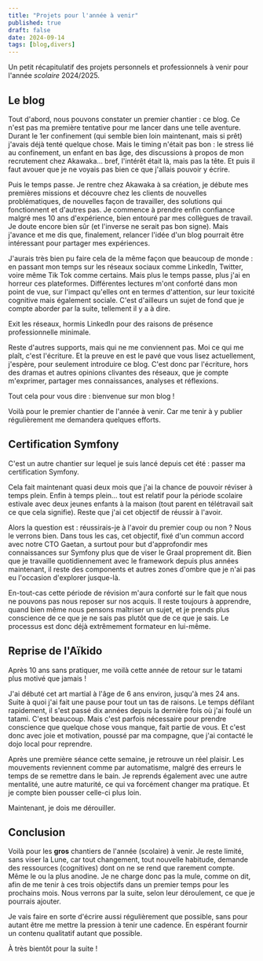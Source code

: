 ```yaml
---
title: "Projets pour l'année à venir"
published: true
draft: false
date: 2024-09-14
tags: [blog,divers]
---
```


Un petit récapitulatif des projets personnels et professionnels à venir pour l'année _scolaire_ 2024/2025.

<!-- excerpt -->

## Le blog

Tout d'abord, nous pouvons constater un premier chantier : ce blog.
Ce n'est pas ma première tentative pour me lancer dans une telle aventure. Durant le 1er confinement (qui semble bien loin maintenant, mais si prêt) j'avais déjà tenté quelque chose. Mais le timing n'était pas bon : le stress lié au confinement, un enfant en bas âge, des discussions à propos de mon recrutement chez Akawaka… bref, l'intérêt était là, mais pas la tête. Et puis il faut avouer que je ne voyais pas bien ce que j'allais pouvoir y écrire.

Puis le temps passe. Je rentre chez Akawaka à sa création, je débute mes premières missions et découvre chez les clients de nouvelles problématiques, de nouvelles façon de travailler, des solutions qui fonctionnent et d'autres pas. Je commence à prendre enfin confiance malgré mes 10 ans d'expérience, bien entouré par mes collègues de travail. Je doute encore bien sûr (et l'inverse ne serait pas bon signe). Mais j'avance et me dis que, finalement, relancer l'idée d'un blog pourrait être intéressant pour partager mes expériences.

J'aurais très bien pu faire cela de la même façon que beaucoup de monde : en passant mon temps sur les réseaux sociaux comme LinkedIn, Twitter, voire même Tik Tok comme certains. Mais plus le temps passe, plus j'ai en horreur ces plateformes. Différentes lectures m'ont conforté dans mon point de vue, sur l'impact qu'elles ont en termes d'attention, sur leur toxicité cognitive mais également sociale. C'est d'ailleurs un sujet de fond que je compte aborder par la suite, tellement il y a à dire.

Exit les réseaux, hormis LinkedIn pour des raisons de présence professionnelle minimale.

Reste d'autres supports, mais qui ne me conviennent pas. Moi ce qui me plaît, c'est l'écriture. Et la preuve en est le pavé que vous lisez actuellement, j'espère, pour seulement introduire ce blog.
C'est donc par l'écriture, hors des dramas et autres opinions clivantes des réseaux, que je compte m'exprimer, partager mes connaissances, analyses et réflexions.

Tout cela pour vous dire : bienvenue sur mon blog !

Voilà pour le premier chantier de l'année à venir. Car me tenir à y publier régulièrement me demandera quelques efforts.

## Certification Symfony

C'est un autre chantier sur lequel je suis lancé depuis cet été : passer ma certification Symfony.

Cela fait maintenant quasi deux mois que j'ai la chance de pouvoir réviser à temps plein. Enfin à temps plein… tout est relatif pour la période scolaire estivale avec deux jeunes enfants à la maison (tout parent en télétravail sait ce que cela signifie). Reste que j'ai cet objectif de réussir à l'avoir.

Alors la question est : réussirais-je à l'avoir du premier coup ou non ? Nous le verrons bien.
Dans tous les cas, cet objectif, fixé d'un commun accord avec notre CTO Gaetan, a surtout pour but d'approfondir mes connaissances sur Symfony plus que de viser le Graal proprement dit. Bien que je travaille quotidiennement avec le framework depuis plus années maintenant, il reste des components et autres zones d'ombre que je n'ai pas eu l'occasion d'explorer jusque-là.

En-tout-cas cette période de révision m'aura conforté sur le fait que nous ne pouvons pas nous reposer sur nos acquis. Il reste toujours à apprendre, quand bien même nous pensons maîtriser un sujet, et je prends plus conscience de ce que je ne sais pas plutôt que de ce que je sais. Le processus est donc déjà extrêmement formateur en lui-même.

## Reprise de l'Aïkido

Après 10 ans sans pratiquer, me voilà cette année de retour sur le tatami plus motivé que jamais !

J'ai débuté cet art martial à l'âge de 6 ans environ, jusqu'à mes 24 ans. Suite à quoi j'ai fait une pause pour tout un tas de raisons. Le temps défilant rapidement, il s'est passé dix années depuis la dernière fois où j'ai foulé un tatami. C'est beaucoup. Mais c'est parfois nécessaire pour prendre conscience que quelque chose vous manque, fait partie de vous. Et c'est donc avec joie et motivation, poussé par ma compagne, que j'ai contacté le dojo local pour reprendre.

Après une première séance cette semaine, je retrouve un réel plaisir. Les mouvements reviennent comme par automatisme, malgré des erreurs le temps de se remettre dans le bain. Je reprends également avec une autre mentalité, une autre maturité, ce qui va forcément changer ma pratique. Et je compte bien pousser celle-ci plus loin.

Maintenant, je dois me dérouiller.

## Conclusion

Voilà pour les **gros** chantiers de l'année (scolaire) à venir. Je reste limité, sans viser la Lune, car tout changement, tout nouvelle habitude, demande des ressources (cognitives) dont on ne se rend que rarement compte. Même le ou la plus anodine. Je ne charge donc pas la mule, comme on dit, afin de me tenir à ces trois objectifs dans un premier temps pour les prochains mois. Nous verrons par la suite, selon leur déroulement, ce que je pourrais ajouter.

Je vais faire en sorte d'écrire aussi régulièrement que possible, sans pour autant être me mettre la pression à tenir une cadence. En espérant fournir un contenu qualitatif autant que possible.

À très bientôt pour la suite !





